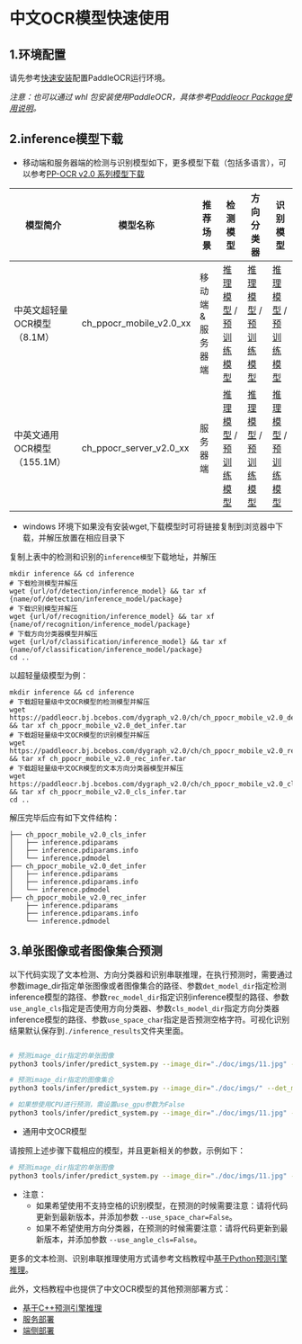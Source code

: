 
# 中文OCR模型快速使用

## 1.环境配置

请先参考[快速安装](./installation.md)配置PaddleOCR运行环境。

*注意：也可以通过 whl 包安装使用PaddleOCR，具体参考[Paddleocr Package使用说明](./whl.md)。*

## 2.inference模型下载

* 移动端和服务器端的检测与识别模型如下，更多模型下载（包括多语言），可以参考[PP-OCR v2.0 系列模型下载](../doc_ch/models_list.md)

| 模型简介     | 模型名称     |推荐场景          | 检测模型 | 方向分类器 | 识别模型 |
| ------------ | --------------- | ----------------|---- | ---------- | -------- |
| 中英文超轻量OCR模型（8.1M） | ch_ppocr_mobile_v2.0_xx |移动端&服务器端|[推理模型](https://paddleocr.bj.bcebos.com/dygraph_v2.0/ch/ch_ppocr_mobile_v2.0_det_infer.tar) / [预训练模型](https://paddleocr.bj.bcebos.com/dygraph_v2.0/ch/ch_ppocr_mobile_v2.0_det_train.tar)|[推理模型](https://paddleocr.bj.bcebos.com/dygraph_v2.0/ch/ch_ppocr_mobile_v2.0_cls_infer.tar) / [预训练模型](https://paddleocr.bj.bcebos.com/dygraph_v2.0/ch/ch_ppocr_mobile_v2.0_cls_train.tar) |[推理模型](https://paddleocr.bj.bcebos.com/dygraph_v2.0/ch/ch_ppocr_mobile_v2.0_rec_infer.tar) / [预训练模型](https://paddleocr.bj.bcebos.com/dygraph_v2.0/ch/ch_ppocr_mobile_v2.0_rec_train.tar)      |
| 中英文通用OCR模型（155.1M）   | ch_ppocr_server_v2.0_xx |服务器端 |[推理模型](https://paddleocr.bj.bcebos.com/dygraph_v2.0/ch/ch_ppocr_server_v2.0_det_infer.tar) / [预训练模型](https://paddleocr.bj.bcebos.com/dygraph_v2.0/ch/ch_ppocr_server_v2.0_det_train.tar)          |[推理模型](https://paddleocr.bj.bcebos.com/dygraph_v2.0/ch/ch_ppocr_mobile_v2.0_cls_infer.tar) / [预训练模型](https://paddleocr.bj.bcebos.com/dygraph_v2.0/ch/ch_ppocr_mobile_v2.0_cls_train.tar)    |[推理模型](https://paddleocr.bj.bcebos.com/dygraph_v2.0/ch/ch_ppocr_server_v2.0_rec_infer.tar) / [预训练模型](https://paddleocr.bj.bcebos.com/dygraph_v2.0/ch/ch_ppocr_server_v2.0_rec_train.tar)  |


* windows 环境下如果没有安装wget,下载模型时可将链接复制到浏览器中下载，并解压放置在相应目录下

复制上表中的检测和识别的`inference模型`下载地址，并解压

```
mkdir inference && cd inference
# 下载检测模型并解压
wget {url/of/detection/inference_model} && tar xf {name/of/detection/inference_model/package}
# 下载识别模型并解压
wget {url/of/recognition/inference_model} && tar xf {name/of/recognition/inference_model/package}
# 下载方向分类器模型并解压
wget {url/of/classification/inference_model} && tar xf {name/of/classification/inference_model/package}
cd ..
```

以超轻量级模型为例：

```
mkdir inference && cd inference
# 下载超轻量级中文OCR模型的检测模型并解压
wget https://paddleocr.bj.bcebos.com/dygraph_v2.0/ch/ch_ppocr_mobile_v2.0_det_infer.tar && tar xf ch_ppocr_mobile_v2.0_det_infer.tar
# 下载超轻量级中文OCR模型的识别模型并解压
wget https://paddleocr.bj.bcebos.com/dygraph_v2.0/ch/ch_ppocr_mobile_v2.0_rec_infer.tar && tar xf ch_ppocr_mobile_v2.0_rec_infer.tar
# 下载超轻量级中文OCR模型的文本方向分类器模型并解压
wget https://paddleocr.bj.bcebos.com/dygraph_v2.0/ch/ch_ppocr_mobile_v2.0_cls_infer.tar && tar xf ch_ppocr_mobile_v2.0_cls_infer.tar
cd ..
```

解压完毕后应有如下文件结构：

```
├── ch_ppocr_mobile_v2.0_cls_infer
│   ├── inference.pdiparams
│   ├── inference.pdiparams.info
│   └── inference.pdmodel
├── ch_ppocr_mobile_v2.0_det_infer
│   ├── inference.pdiparams
│   ├── inference.pdiparams.info
│   └── inference.pdmodel
├── ch_ppocr_mobile_v2.0_rec_infer
    ├── inference.pdiparams
    ├── inference.pdiparams.info
    └── inference.pdmodel
```

## 3.单张图像或者图像集合预测

以下代码实现了文本检测、方向分类器和识别串联推理，在执行预测时，需要通过参数image_dir指定单张图像或者图像集合的路径、参数`det_model_dir`指定检测inference模型的路径、参数`rec_model_dir`指定识别inference模型的路径、参数`use_angle_cls`指定是否使用方向分类器、参数`cls_model_dir`指定方向分类器inference模型的路径、参数`use_space_char`指定是否预测空格字符。可视化识别结果默认保存到`./inference_results`文件夹里面。

```bash

# 预测image_dir指定的单张图像
python3 tools/infer/predict_system.py --image_dir="./doc/imgs/11.jpg" --det_model_dir="./inference/ch_ppocr_mobile_v2.0_det_infer/"  --rec_model_dir="./inference/ch_ppocr_mobile_v2.0_rec_infer/" --cls_model_dir="./inference/ch_ppocr_mobile_v2.0_cls_infer/" --use_angle_cls=True --use_space_char=True

# 预测image_dir指定的图像集合
python3 tools/infer/predict_system.py --image_dir="./doc/imgs/" --det_model_dir="./inference/ch_ppocr_mobile_v2.0_det_infer/"  --rec_model_dir="./inference/ch_ppocr_mobile_v2.0_rec_infer/" --cls_model_dir="./inference/ch_ppocr_mobile_v2.0_cls_infer/" --use_angle_cls=True --use_space_char=True

# 如果想使用CPU进行预测，需设置use_gpu参数为False
python3 tools/infer/predict_system.py --image_dir="./doc/imgs/11.jpg" --det_model_dir="./inference/ch_ppocr_mobile_v2.0_det_infer/"  --rec_model_dir="./inference/ch_ppocr_mobile_v2.0_rec_infer/" --cls_model_dir="./inference/ch_ppocr_mobile_v2.0_cls_infer/" --use_angle_cls=True --use_space_char=True --use_gpu=False
```

- 通用中文OCR模型

请按照上述步骤下载相应的模型，并且更新相关的参数，示例如下：

```bash
# 预测image_dir指定的单张图像
python3 tools/infer/predict_system.py --image_dir="./doc/imgs/11.jpg" --det_model_dir="./inference/ch_ppocr_server_v2.0_det_infer/"  --rec_model_dir="./inference/ch_ppocr_server_v2.0_rec_infer/" --cls_model_dir="./inference/ch_ppocr_mobile_v2.0_cls_infer/" --use_angle_cls=True --use_space_char=True
```

* 注意：
    - 如果希望使用不支持空格的识别模型，在预测的时候需要注意：请将代码更新到最新版本，并添加参数 `--use_space_char=False`。
    - 如果不希望使用方向分类器，在预测的时候需要注意：请将代码更新到最新版本，并添加参数 `--use_angle_cls=False`。


更多的文本检测、识别串联推理使用方式请参考文档教程中[基于Python预测引擎推理](./inference.md)。

此外，文档教程中也提供了中文OCR模型的其他预测部署方式：
- [基于C++预测引擎推理](../../deploy/cpp_infer/readme.md)
- [服务部署](../../deploy/pdserving/readme.md)
- [端侧部署](../../deploy/lite/readme.md)
